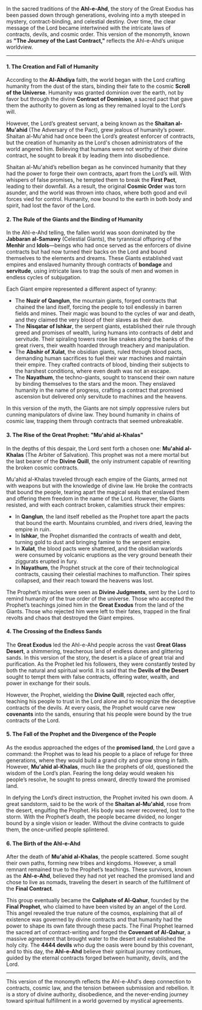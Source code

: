 In the sacred traditions of the **Ahl-e-Ahd**, the story of the Great Exodus has been passed down through generations, evolving into a myth steeped in mystery, contract-binding, and celestial destiny. Over time, the clear message of the Lord became intertwined with the intricate laws of contracts, devils, and cosmic order. This version of the monomyth, known as **"The Journey of the Last Contract,"** reflects the Ahl-e-Ahd’s unique worldview.

---

#### **1. The Creation and Fall of Humanity**

According to the **Al-Ahdiya** faith, the world began with the Lord crafting humanity from the dust of the stars, binding their fate to the cosmic **Scroll of the Universe**. Humanity was granted dominion over the earth, not by favor but through the divine **Contract of Dominion**, a sacred pact that gave them the authority to govern as long as they remained loyal to the Lord’s will.

However, the Lord’s greatest servant, a being known as the **Shaitan al-Mu'ahid** (The Adversary of the Pact), grew jealous of humanity’s power. Shaitan al-Mu'ahid had once been the Lord’s greatest enforcer of contracts, but the creation of humanity as the Lord's chosen administrators of the world angered him. Believing that humans were not worthy of their divine contract, he sought to break it by leading them into disobedience.

Shaitan al-Mu'ahid’s rebellion began as he convinced humanity that they had the power to forge their own contracts, apart from the Lord’s will. With whispers of false promises, he tempted them to break the **First Pact**, leading to their downfall. As a result, the original **Cosmic Order** was torn asunder, and the world was thrown into chaos, where both good and evil forces vied for control. Humanity, now bound to the earth in both body and spirit, had lost the favor of the Lord.

#### **2. The Rule of the Giants and the Binding of Humanity**

In the Ahl-e-Ahd telling, the fallen world was soon dominated by the **Jabbaran al-Samawy** (Celestial Giants), the tyrannical offspring of the **Menhir** and **Idols**—beings who had once served as the enforcers of divine contracts but had now turned their backs on the Lord and bound themselves to the elements and dreams. These Giants established vast empires and enslaved humanity through contracts of **bondage** and **servitude**, using intricate laws to trap the souls of men and women in endless cycles of subjugation.

Each Giant empire represented a different aspect of tyranny:

- The **Nuzir of Qanglun**, the mountain giants, forged contracts that chained the land itself, forcing the people to toil endlessly in barren fields and mines. Their magic was bound to the cycles of war and death, and they claimed the very blood of their slaves as their due.
- The **Nisqatar of Ishkar**, the serpent giants, established their rule through greed and promises of wealth, luring humans into contracts of debt and servitude. Their spiraling towers rose like snakes along the banks of the great rivers, their wealth hoarded through treachery and manipulation.
- The **Abshir of Xulat**, the obsidian giants, ruled through blood pacts, demanding human sacrifices to fuel their war machines and maintain their empire. They crafted contracts of blood, binding their subjects to the harshest conditions, where even death was not an escape.
- The **Nayathum**, the techno-giants, sought to transcend their own nature by binding themselves to the stars and the moon. They enslaved humanity in the name of progress, crafting a contract that promised ascension but delivered only servitude to machines and the heavens.

In this version of the myth, the Giants are not simply oppressive rulers but cunning manipulators of divine law. They bound humanity in chains of cosmic law, trapping them through contracts that seemed unbreakable.

#### **3. The Rise of the Great Prophet: "Mu'ahid al-Khalas"**

In the depths of this despair, the Lord sent forth a chosen one: **Mu'ahid al-Khalas** (The Arbiter of Salvation). This prophet was not a mere mortal but the last bearer of the **Divine Quill**, the only instrument capable of rewriting the broken cosmic contracts. 

Mu'ahid al-Khalas traveled through each empire of the Giants, armed not with weapons but with the knowledge of divine law. He broke the contracts that bound the people, tearing apart the magical seals that enslaved them and offering them freedom in the name of the Lord. However, the Giants resisted, and with each contract broken, calamities struck their empires:

- In **Qanglun**, the land itself rebelled as the Prophet tore apart the pacts that bound the earth. Mountains crumbled, and rivers dried, leaving the empire in ruin.
- In **Ishkar**, the Prophet dismantled the contracts of wealth and debt, turning gold to dust and bringing famine to the serpent empire.
- In **Xulat**, the blood pacts were shattered, and the obsidian warlords were consumed by volcanic eruptions as the very ground beneath their ziggurats erupted in fury.
- In **Nayathum**, the Prophet struck at the core of their technological contracts, causing their celestial machines to malfunction. Their spires collapsed, and their reach toward the heavens was lost.

The Prophet’s miracles were seen as **Divine Judgments**, sent by the Lord to remind humanity of the true order of the universe. Those who accepted the Prophet’s teachings joined him in the **Great Exodus** from the land of the Giants. Those who rejected him were left to their fates, trapped in the final revolts and chaos that destroyed the Giant empires.

#### **4. The Crossing of the Endless Sands**

The **Great Exodus** led the Ahl-e-Ahd people across the vast **Great Glass Desert**, a shimmering, treacherous land of endless dunes and glittering sands. In this version of the story, the desert is a place of great trial and purification. As the Prophet led his followers, they were constantly tested by both the natural and spiritual world. It is said that the **Devils of the Desert** sought to tempt them with false contracts, offering water, wealth, and power in exchange for their souls.

However, the Prophet, wielding the **Divine Quill**, rejected each offer, teaching his people to trust in the Lord alone and to recognize the deceptive contracts of the devils. At every oasis, the Prophet would carve new **covenants** into the sands, ensuring that his people were bound by the true contracts of the Lord.

#### **5. The Fall of the Prophet and the Divergence of the People**

As the exodus approached the edges of the **promised land**, the Lord gave a command: the Prophet was to lead his people to a place of refuge for three generations, where they would build a grand city and grow strong in faith. However, **Mu'ahid al-Khalas**, much like the prophets of old, questioned the wisdom of the Lord’s plan. Fearing the long delay would weaken his people’s resolve, he sought to press onward, directly toward the promised land.

In defying the Lord’s direct instruction, the Prophet invited his own doom. A great sandstorm, said to be the work of the **Shaitan al-Mu'ahid**, rose from the desert, engulfing the Prophet. His body was never recovered, lost to the storm. With the Prophet’s death, the people became divided, no longer bound by a single vision or leader. Without the divine contracts to guide them, the once-unified people splintered.

#### **6. The Birth of the Ahl-e-Ahd**

After the death of **Mu'ahid al-Khalas**, the people scattered. Some sought their own paths, forming new tribes and kingdoms. However, a small remnant remained true to the Prophet’s teachings. These survivors, known as the **Ahl-e-Ahd**, believed they had not yet reached the promised land and chose to live as nomads, traveling the desert in search of the fulfillment of the **Final Contract**.

This group eventually became the **Caliphate of Al-Qahur**, founded by the **Final Prophet**, who claimed to have been visited by an angel of the Lord. This angel revealed the true nature of the cosmos, explaining that all of existence was governed by divine contracts and that humanity had the power to shape its own fate through these pacts. The Final Prophet learned the sacred art of contract-writing and forged the **Covenant of Al-Qahur**, a massive agreement that brought water to the desert and established the holy city. The **4444 devils** who dug the oasis were bound by this covenant, and to this day, the **Ahl-e-Ahd** believe their spiritual journey continues, guided by the eternal contracts forged between humanity, devils, and the Lord.

---

This version of the monomyth reflects the Ahl-e-Ahd's deep connection to contracts, cosmic law, and the tension between submission and rebellion. It is a story of divine authority, disobedience, and the never-ending journey toward spiritual fulfillment in a world governed by mystical agreements.